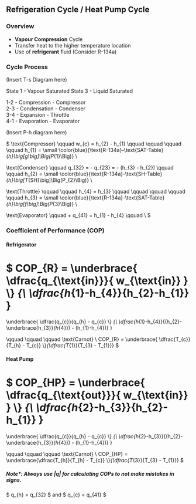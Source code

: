 ## Refrigeration Cycle / Heat Pump Cycle
### Overview
- **Vapour Compression** Cycle
- Transfer heat to the higher temperature location
- Use of **refrigerant** fluid (Consider R-134a) 

### Cycle Process
(Insert T-s Diagram here)

State 1 - Vapour Saturated
State 3 - Liquid Saturated

1-2 - Compression - Compressor </br>
2-3 - Condensation - Condenser </br>
3-4 - Expansion - Throttle </br>
4-1 - Evaporation - Evaporator </br>

(Insert P-h diagram here)

$ 
\text{Compressor} \qquad w_{c} = h_{2} - h_{1} \qquad \qquad \qquad \qquad h_{1} = \small \color{blue}{\text{R-134a}-\text{SAT-Table}_{h}\big[g\big]\Big(P_{1}\Big)} \\

\text{Condenser} \qquad q_{32} = - q_{23} = - (h_{3} - h_{2}) \qquad \qquad h_{2} = \small \color{blue}{\text{R-134a}-\text{SH-Table}_{h}\big[T_{SH}\big]\Big(P_{2}\Big)} \\

\text{Throttle} \qquad \qquad h_{4} = h_{3} \qquad \qquad \qquad \qquad \qquad h_{3} = \small \color{blue}{\text{R-134a}-\text{SAT-Table}_{h}\big[f\big]\Big(P_{3}\Big)} \\

\text{Evaporator} \qquad + q_{41} = h_{1} - h_{4} \qquad \\
$

### Coefficient of Performance (COP)
#### Refrigerator
$
COP_{R} = 
\underbrace{ \dfrac{q_{\text{in}}}{ w_{\text{in}} } \\}
_{\\ \dfrac{h_{1}-h_{4}}{h_{2}-h_{1}} } 
= 
\underbrace{ \dfrac{q_{c}}{q_{h} - q_{c}} \\}
_{\\ \dfrac{h_{1}-h_{4}}{(h_{2}- \underbrace{h_{3}}_{h_{4}}) - (h_{1}-h_{4})} }

\qquad \qquad \qquad
\text{Carnot} \ COP_{R} = \underbrace{ \dfrac{T_{c}}{T_{h} - T_{c}} \\}_{\dfrac{T_{1}}{T_{3} - T_{1}}}
$

#### Heat Pump
$
COP_{HP} = \underbrace{ \dfrac{q_{\text{out}}}{ w_{\text{in}} } \\}
_{\\ \dfrac{h_{2}-h_{3}}{h_{2}-h_{1}} } 
= 
\underbrace{ \dfrac{q_{c}}{q_{h} - q_{c}} \\}
_{\\ \dfrac{h_{2}-h_{3}}{(h_{2}- \underbrace{h_{3}}_{h_{4}}) - (h_{1}-h_{4})} }

\qquad \qquad \qquad
\text{Carnot} \ COP_{HP} = \underbrace{\dfrac{T_{h}}{T_{h} - T_{c}} \\}_{\dfrac{T_{3}}{T_{3} - T_{1}}}
$
 
##### Note*: Always use |q| for calculating COPs to not make mistakes in signs.
$ q_{h} = q_{32} $ and $ q_{c} = q_{41} $
